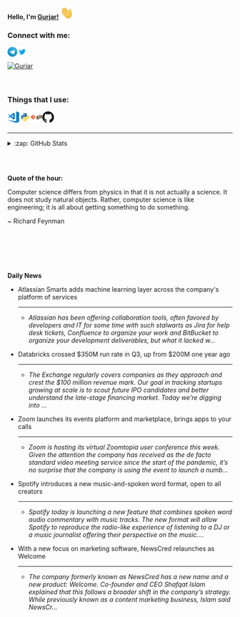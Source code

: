 #### Hello, I'm [Gurjar!](https://GurjarKing.github.io) <img src="https://raw.githubusercontent.com/ABSphreak/ABSphreak/master/gifs/Hi.gif" width="30px"></h2>


### Connect with me:

[<img align="left" alt="Gurjar | Telegram" width="22px" src="https://raw.githubusercontent.com/github/explore/80688e429a7d4ef2fca1e82350fe8e3517d3494d/topics/telegram/telegram.png" />][Telegram]
[<img align="left" alt="Gurjar | Twitter" width="22px" src="https://raw.githubusercontent.com/github/explore/80688e429a7d4ef2fca1e82350fe8e3517d3494d/topics/twitter/twitter.png" />][Twitter]
<br >
<br >
<a href="https://github.com/GurjarKing"><img src="https://komarev.com/ghpvc/?username=GurjarKing" alt="Gurjar" /></a> <br />
<br />
<br />
<!-- <br >

![](https://visitor-badge.glitch.me/badge?page_id=GurjarKing)

<br /> -->

### Things that I use:

[<img align="left" alt="Visual Studio Code" width="26px" src="https://raw.githubusercontent.com/github/explore/80688e429a7d4ef2fca1e82350fe8e3517d3494d/topics/visual-studio-code/visual-studio-code.png" />][VSCode]
[<img align="left" alt="Python" width="26px" src="https://raw.githubusercontent.com/github/explore/80688e429a7d4ef2fca1e82350fe8e3517d3494d/topics/python/python.png" />][Python]
[<img align="left" alt="Git" width="26px" src="https://raw.githubusercontent.com/github/explore/80688e429a7d4ef2fca1e82350fe8e3517d3494d/topics/git/git.png" />][Git]
[<img align="left" alt="GitHub" width="26px" src="https://raw.githubusercontent.com/github/explore/78df643247d429f6cc873026c0622819ad797942/topics/github/github.png" />][Github]

<br />
<br />

---
<details>
  <summary>:zap: GitHub Stats</summary>

<img align="left" alt="Gurjar's Github Stats" src="https://github-readme-stats.vercel.app/api?username=GurjarKing&show_icons=true&hide_border=true&count_private=true&include_all_commit=true&theme=algolia" />

</details>

<!-- ### 🔔 My latest tweet
<a href="https://twitter.com/Gurjar_King43" target="_blank">
	<img src="https://github.com/GurjarKing/GurjarKing/raw/master/tweet.png" width="70%" align="center" alt="Click to view on Twitter" title="My latest tweet, as an image"/>
</a> -->
<br>

<pre>

</pre>

**Quote of the hour:**

Computer science differs from physics in that it is not actually a science. It does not study natural objects. Rather, computer science is like engineering; it is all about getting something to do something.

~ Richard Feynman
<pre>

</pre>
<br>
<pre>


</pre>
<strong>Daily News</strong>
  
  - Atlassian Smarts adds machine learning layer across the company's platform of services
     <hr/>
     
      - *Atlassian has been offering collaboration tools, often favored by developers and IT for some time with such stalwarts as Jira for help desk tickets, Confluence to organize your work and BitBucket to organize your development deliverables, but what it lacked w…*
     
  - Databricks crossed $350M run rate in Q3, up from $200M one year ago
      <hr/>
      
      - *The Exchange regularly covers companies as they approach and crest the $100 million revenue mark. Our goal in tracking startups growing at scale is to scout future IPO candidates and better understand the late-stage financing market. Today we’re digging into …*
      
  - Zoom launches its events platform and marketplace, brings apps to your calls
      <hr/>
      
      - *Zoom is hosting its virtual Zoomtopia user conference this week. Given the attention the company has received as the de facto standard video meeting service since the start of the pandemic, it’s no surprise that the company is using the event to launch a numb…*
      
  - Spotify introduces a new music-and-spoken word format, open to all creators
      <hr/>
      
      - *Spotify today is launching a new feature that combines spoken word audio commentary with music tracks. The new format will allow Spotify to reproduce the radio-like experience of listening to a DJ or a music journalist offering their perspective on the music.…*
       
  - With a new focus on marketing software, NewsCred relaunches as Welcome
      <hr/>
       
       - *The company formerly known as NewsCred has a new name and a new product: Welcome. Co-founder and CEO Shafqat Islam explained that this follows a broader shift in the company’s strategy. While previously known as a content marketing business, Islam said NewsCr…*
      

<br />

[VSCode]: https://code.visualstudio.com/
[Python]: https://www.python.org/
[Git]: https://git-scm.com/
[Github]: https://github.com/
[Telegram]: https://t.me/Gurjar_King/
[Twitter]: https://twitter.com/Gurjar_King43/
